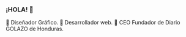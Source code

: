 ### ¡HOLA! 👋

<!--
**KenetOrellana/kenetorellana** is a ✨ _special_ ✨ repository because its `README.md` (this file) appears on your GitHub profile.

Here are some ideas to get you started:

- 🔭 I’m currently working on ...
- 🌱 I’m currently learning ...
- 👯 I’m looking to collaborate on ...
- 🤔 I’m looking for help with ...
- 💬 Ask me about ...
- 📫 How to reach me: ...
- 😄 Pronouns: ...
- ⚡ Fun fact: ...
-->
📌 Diseñador Gráfico. 
📌 Desarrollador web. 
📌 CEO Fundador de Diario GOLAZO de Honduras. 

